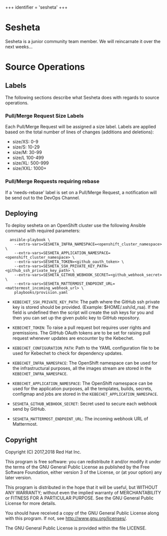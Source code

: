 +++
identifier = 'sesheta'
+++

# Sesheta

Sesheta is a junior community team member. We will reincarnate it over the next weeks...

# Source Operations

## Labels

The following sections describe what Sesheta does with regards to source operations.

### Pull/Merge Request Size Labels

Each Pull/Merge Request will be assigned a size label. Labels are applied based on
the total number of lines of changes (additions and deletions):

- size/XS: 0-9
- size/S: 10-29
- size/M: 30-99
- size/L 100-499
- size/XL: 500-999
- size/XXL: 1000+

### Pull/Merge Requests requiring rebase

If a 'needs-rebase' label is set on a Pull/Merge Request, a notification will be send out to the DevOps Channel.

## Deploying

To deploy sesheta on an OpenShift cluster use the following Ansible command with required parameters:

```shell
  ansible-playbook \
    --extra-vars=SESHETA_INFRA_NAMESPACE=<openshift_cluster_namespace> \
    --extra-vars=SESHETA_APPLICATION_NAMESPACE=<openshift_cluster_namespace> \
    --extra-vars=SESHETA_TOKEN=<github_oauth_token> \
    --extra-vars=SESHETA_SSH_PRIVATE_KEY_PATH=<github_ssh_private_key_path> \
    --extra-vars=SESHETA_GITHUB_WEBHOOK_SECRET=<github_webhook_secret> \
    --extra-vars=SESHETA_MATTERMOST_ENDPOINT_URL=<mattermost_incoming_webhook_url> \
    playbooks/provision.yaml
```

- `KEBECHET_SSH_PRIVATE_KEY_PATH`: The path where the GitHub ssh private key is stored should be provided. (Example: $HOME/.ssh/id_rsa). If the field is undefined then the script will create the ssh keys for you and then you can set up the given public key to GitHub repository.

- `KEBECHET_TOKEN`: To raise a pull request bot requires user rights and premissions. The GitHub OAuth tokens are to be set for raising pull request whenever updates are encounter by the Kebechet.

- `KEBECHET_CONFIGURATION_PATH`: Path to the YAML configuration file to be used for Kebechet to check for dependency updates.

- `KEBECHET_INFRA_NAMESPACE`: The OpenShift namespace can be used for the infrastructural purposes, all the images stream are stored in the `KEBECHET_INFRA_NAMESPACE`.

- `KEBECHET_APPLICATION_NAMESPACE`: The OpenShift namespace can be used for the application purposes, all the templates, builds, secrets, configmap and jobs are stored in the `KEBECHET_APPLICATION_NAMESPACE`.

- `SESHETA_GITHUB_WEBHOOK_SECRET`: Secret used to secure each webhook send by GitHub.

- `SESHETA_MATTERMOST_ENDPOINT_URL`: The incoming webhook URL of Mattermost.

## Copyright

Copyright (C) 2017,2018 Red Hat Inc.

This program is free software: you can redistribute it and/or modify
it under the terms of the GNU General Public License as published by
the Free Software Foundation, either version 3 of the License, or
(at your option) any later version.

This program is distributed in the hope that it will be useful,
but WITHOUT ANY WARRANTY; without even the implied warranty of
MERCHANTABILITY or FITNESS FOR A PARTICULAR PURPOSE. See the
GNU General Public License for more details.

You should have received a copy of the GNU General Public License
along with this program. If not, see <http://www.gnu.org/licenses/>.

The GNU General Public License is provided within the file LICENSE.
